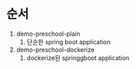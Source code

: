 # 순서
1. demo-preschool-plain
   1. 단순한 spring boot application
2. demo-preschool-dockerize
   1. dockerize된 springgboot application